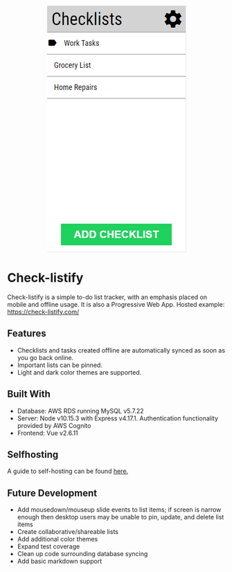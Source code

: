 <p align="center">
  <img src="https://github.com/blake-buck/check-listify/blob/master/client/src/assets/landing_page_light.png" alt="Image of Check-listify Landing Page" width="321" height="570" /> 
</p>

# Check-listify
Check-listify is a simple to-do list tracker, with an emphasis placed on mobile and offline usage. It is also a Progressive Web App. Hosted example: https://check-listify.com/

## Features

* Checklists and tasks created offline are automatically synced as soon as you go back online.
* Important lists can be pinned.
* Light and dark color themes are supported.

## Built With
* Database: AWS RDS running MySQL v5.7.22
* Server: Node v10.15.3 with Express v4.17.1. Authentication functionality provided by AWS Cognito
* Frontend: Vue v2.6.11


## Selfhosting
A guide to self-hosting can be found [here.](https://github.com/blake-buck/check-listify/wiki/Self-Hosting-Guide)

## Future Development

* Add mousedown/mouseup slide events to list items; if screen is narrow enough then desktop users may be unable to pin, update, and delete list items
* Create collaborative/shareable lists
* Add additional color themes
* Expand test coverage
* Clean up code surrounding database syncing
* Add basic markdown support
